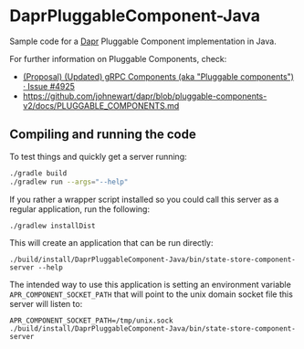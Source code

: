 # DaprPluggableComponent-Java

Sample code for a [Dapr] Pluggable Component implementation in Java.

For further information on Pluggable Components, check:
*  [(Proposal) (Updated) gRPC Components (aka "Pluggable components") · Issue #4925](https://github.com/dapr/dapr/issues/4925)
*  https://github.com/johnewart/dapr/blob/pluggable-components-v2/docs/PLUGGABLE_COMPONENTS.md

## Compiling and running the code

To test things and quickly get a server running:
```bash
./gradle build
./gradlew run --args="--help"
```

If you rather a wrapper script installed so you could call this server as a
regular application, run the following:

```shell
./gradlew installDist
```

This will create an application that can be run directly:

```shell
./build/install/DaprPluggableComponent-Java/bin/state-store-component-server --help
```

The intended way to use this application is setting an environment variable  `APR_COMPONENT_SOCKET_PATH` that will point to the unix domain socket file this server will listen to:
```shell
APR_COMPONENT_SOCKET_PATH=/tmp/unix.sock ./build/install/DaprPluggableComponent-Java/bin/state-store-component-server
```

[Dapr]: https://dapr.io